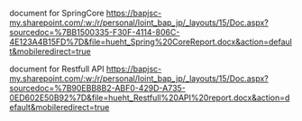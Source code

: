 document for SpringCore https://bapjsc-my.sharepoint.com/:w:/r/personal/loint_bap_jp/_layouts/15/Doc.aspx?sourcedoc=%7BB1500335-F30F-4114-806C-4E123A4B15FD%7D&file=hueht_Spring%20CoreReport.docx&action=default&mobileredirect=true


document for Restfull API https://bapjsc-my.sharepoint.com/:w:/r/personal/loint_bap_jp/_layouts/15/Doc.aspx?sourcedoc=%7B90EBB8B2-ABF0-429D-A735-0ED602E50B92%7D&file=hueht_Restfull%20API%20report.docx&action=default&mobileredirect=true
